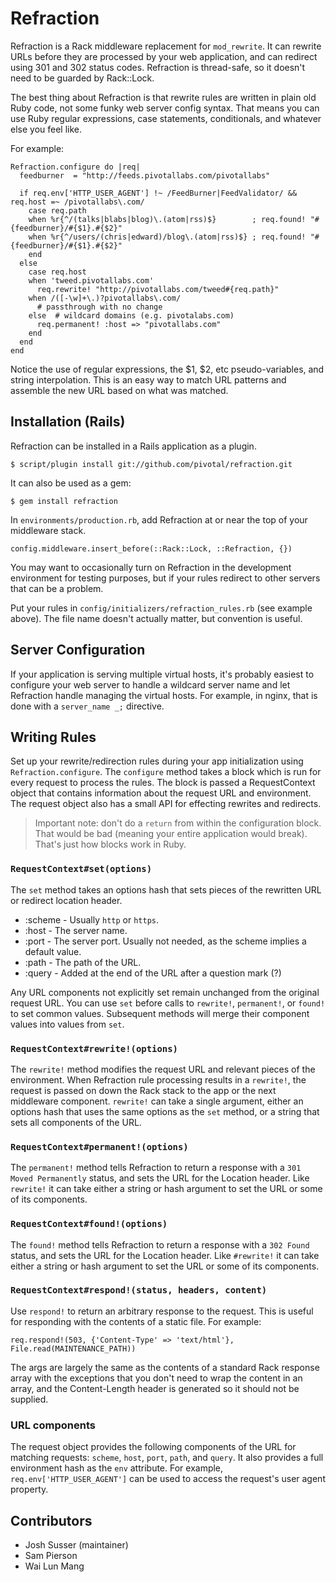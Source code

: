 Refraction
==========

Refraction is a Rack middleware replacement for `mod_rewrite`. It can rewrite URLs before they are
processed by your web application, and can redirect using 301 and 302 status codes. Refraction is
thread-safe, so it doesn't need to be guarded by Rack::Lock.

The best thing about Refraction is that rewrite rules are written in plain old Ruby code, not some
funky web server config syntax. That means you can use Ruby regular expressions, case statements,
conditionals, and whatever else you feel like.

For example:

    Refraction.configure do |req|
      feedburner  = "http://feeds.pivotallabs.com/pivotallabs"

      if req.env['HTTP_USER_AGENT'] !~ /FeedBurner|FeedValidator/ && req.host =~ /pivotallabs\.com/
        case req.path
        when %r{^/(talks|blabs|blog)\.(atom|rss)$}        ; req.found! "#{feedburner}/#{$1}.#{$2}"
        when %r{^/users/(chris|edward)/blog\.(atom|rss)$} ; req.found! "#{feedburner}/#{$1}.#{$2}"
        end
      else
        case req.host
        when 'tweed.pivotallabs.com'
          req.rewrite! "http://pivotallabs.com/tweed#{req.path}"
        when /([-\w]+\.)?pivotallabs\.com/
          # passthrough with no change
        else  # wildcard domains (e.g. pivotalabs.com)
          req.permanent! :host => "pivotallabs.com"
        end
      end
    end

Notice the use of regular expressions, the $1, $2, etc pseudo-variables, and string interpolation.
This is an easy way to match URL patterns and assemble the new URL based on what was matched.

## Installation (Rails)

Refraction can be installed in a Rails application as a plugin.

    $ script/plugin install git://github.com/pivotal/refraction.git

It can also be used as a gem:

    $ gem install refraction

In `environments/production.rb`, add Refraction at or near the top of your middleware stack.

    config.middleware.insert_before(::Rack::Lock, ::Refraction, {})

You may want to occasionally turn on Refraction in the development environment for testing
purposes, but if your rules redirect to other servers that can be a problem.

Put your rules in `config/initializers/refraction_rules.rb` (see example above). The file name
doesn't actually matter, but convention is useful.

## Server Configuration

If your application is serving multiple virtual hosts, it's probably easiest to configure your web
server to handle a wildcard server name and let Refraction handle managing the virtual hosts. For
example, in nginx, that is done with a `server_name _;` directive.

## Writing Rules

Set up your rewrite/redirection rules during your app initialization using `Refraction.configure`.
The `configure` method takes a block which is run for every request to process the rules. The block
is passed a RequestContext object that contains information about the request URL and environment.
The request object also has a small API for effecting rewrites and redirects.

> Important note: don't do a `return` from within the configuration
> block.  That would be bad (meaning your entire application would
> break).  That's just how blocks work in Ruby.

### `RequestContext#set(options)`

The `set` method takes an options hash that sets pieces of the rewritten URL or redirect location
header.

  * :scheme - Usually `http` or `https`.
  * :host - The server name.
  * :port - The server port.  Usually not needed, as the scheme implies a default value.
  * :path - The path of the URL.
  * :query - Added at the end of the URL after a question mark (?)

Any URL components not explicitly set remain unchanged from the original request URL. You can use
`set` before calls to `rewrite!`, `permanent!`, or `found!` to set common values. Subsequent
methods will merge their component values into values from `set`.

### `RequestContext#rewrite!(options)`

The `rewrite!` method modifies the request URL and relevant pieces of the environment. When
Refraction rule processing results in a `rewrite!`, the request is passed on down the Rack stack
to the app or the next middleware component. `rewrite!` can take a single argument, either an
options hash that uses the same options as the `set` method, or a string that sets all components
of the URL.

### `RequestContext#permanent!(options)`

The `permanent!` method tells Refraction to return a response with a `301 Moved Permanently`
status, and sets the URL for the Location header. Like `rewrite!` it can take either a string or
hash argument to set the URL or some of its components.

### `RequestContext#found!(options)`

The `found!` method tells Refraction to return a response with a `302 Found` status, and sets the
URL for the Location header. Like `#rewrite!` it can take either a string or hash argument to set
the URL or some of its components.

### `RequestContext#respond!(status, headers, content)`

Use `respond!` to return an arbitrary response to the request. This is useful for responding with
the contents of a static file. For example:

    req.respond!(503, {'Content-Type' => 'text/html'}, File.read(MAINTENANCE_PATH))

The args are largely the same as the contents of a standard Rack response array with the exceptions
that you don't need to wrap the content in an array, and the Content-Length header is generated so it
should not be supplied.

### URL components

The request object provides the following components of the URL for matching requests: `scheme`,
`host`, `port`, `path`, and `query`. It also provides a full environment hash as the `env`
attribute. For example, `req.env['HTTP_USER_AGENT']` can be used to access the request's user
agent property.

## Contributors

  * Josh Susser (maintainer)
  * Sam Pierson
  * Wai Lun Mang

